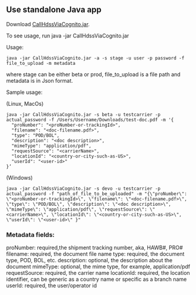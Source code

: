 ## Use standalone Java app

Download [CallHdssViaCognito.jar](https://github.com/doublexia/AWSBasicAuthorizer/blob/main/CallHdssViaCognito.jar).

To see usage, run java -jar CallHdssViaCognito.jar

Usage:
```
java -jar CallHdssViaCognito.jar -a -s stage -u user -p password -f file_to_upload -m metadata
```
where stage can be either beta or prod, file_to_upload is a file path and metadata is in Json format.

Sample usage:

(Linux, MacOs)
```
java -jar CallHdssViaCognito.jar -s beta -u testcarrier -p actual_password -f /Users/Username/Downloads/test-doc.pdf -m '{
  "proNumber": "<proNumber-or-trackingId>",
  "filename": "<doc-filename.pdf>",
  "type": "POD/BOL",
  "description": "<doc description>",
  "mimeType": "application/pdf",
  "requestSource": "<carrierName>",
  "locationId": "<country-or-city-such-as-US>",
  "userId": "<user-id>"
}’
```

(Windows)
```
java -jar CallHdssViaCognito.jar -s devo -u testcarrier -p actual_password -f "path_of_file_to_be_uploaded" -m "{\"proNumber\": \"<proNumber-or-trackingId>\", \"filename\": \"<doc-filename.pdf>\", \"type\": \"POD/BOL\", \"description\": \"<doc description>\", \"mimeType\": \"application/pdf\", \"requestSource\": \"<carrierName>\", \"locationId\": \"<country-or-city-such-as-US>\", \"userId\": \"<user-id>\" }" 
```

### Metadata fields:
proNumber: required,the shipment tracking number, aka, HAWB#, PRO#
filename: required, the document file name
type: required, the document type, POD, BOL, etc.
description: optional, the description about the document
mimeType: optional, the mime type, for example, application/pdf
requestSource: required, the carrier name
locationId: required, the location identifier, can be generic as a country name or specific as a branch name
userId: required, the user/operator id
